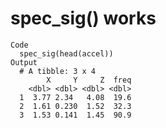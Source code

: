 # spec_sig() works

    Code
      spec_sig(head(accel))
    Output
      # A tibble: 3 x 4
            X     Y     Z  freq
        <dbl> <dbl> <dbl> <dbl>
      1  3.77 2.34   4.08  19.6
      2  1.61 0.230  1.52  32.3
      3  1.53 0.141  1.45  90.9

